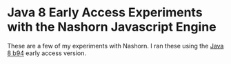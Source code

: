 Java 8 Early Access Experiments with the Nashorn Javascript Engine
===

These are a few of my experiments with Nashorn. I ran these using the [Java 8 b94](https://jdk8.java.net/download.html) early access version.

